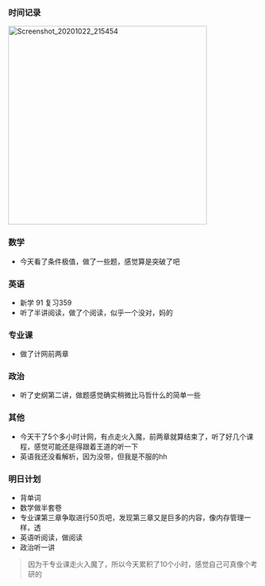 ### 时间记录

<img src="https://raw.githubusercontent.com/Kong-PR/Typora-picture/master/img/Screenshot_20201022_215454.jpg" alt="Screenshot_20201022_215454" width=400 />

### 数学

- 今天看了条件极值，做了一些题，感觉算是突破了吧

### 英语

- 新学 91 复习359
- 听了半讲阅读，做了个阅读，似乎一个没对，妈的

### 专业课

- 做了计网前两章

### 政治

- 听了史纲第二讲，做题感觉确实稍微比马哲什么的简单一些

### 其他

- 今天干了5个多小时计网，有点走火入魔，前两章就算结束了，听了好几个课程，感觉可能还是得跟着王道的听一下
- 英语我还没看解析，因为没带，但我是不服的hh

### 明日计划

- 背单词
- 数学做半套卷
- 专业课第三章争取进行50页吧，发现第三章又是巨多的内容，像内存管理一样，透
- 英语听阅读，做阅读
- 政治听一讲

> 因为干专业课走火入魔了，所以今天累积了10个小时，感觉自己可真像个考研的